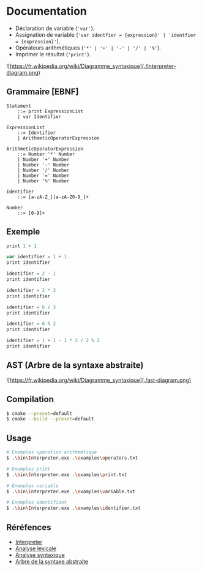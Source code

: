 # Documentation

- Déclaration de variable (`'var'`).
- Assignation de variable (`'var identfier = {expression}' | 'identfier = {expression}'`).
- Opérateurs arithmétiques (`'*' | '+' | '-' | '/' | '%'`).
- Imprimer le résultat (`'print'`).

![https://fr.wikipedia.org/wiki/Diagramme_syntaxique](./interpreter-diagram.png)

## Grammaire [EBNF]

```ebnf
Statement
    ::= print ExpressionList
    | var Identifier

ExpressionList
    ::= Identifier
    | ArithmeticOperatorExpression

ArithmeticOperatorExpression
    ::= Number '*' Number
    | Number '+' Number
    | Number '-' Number
    | Number '/' Number
    | Number '=' Number
    | Number '%' Number

Identifier
    ::= [a-zA-Z_][a-zA-Z0-9_]+

Number
    ::= [0-9]+
```

## Exemple

```js
print 1 + 1

var identifier = 1 + 1
print identifier

identifier = 2 - 1
print identifier

identifier = 2 * 3
print identifier

identifier = 6 / 3
print identifier

identifier = 6 % 2
print identifier

identifier = 1 + 1 - 1 * 2 / 2 % 2
print identifier
```

## AST (Arbre de la syntaxe abstraite)

![https://fr.wikipedia.org/wiki/Diagramme_syntaxique](./ast-diagram.png)

## Compilation

```bash
$ cmake --preset=default
$ cmake --build --preset=default
```

## Usage
```bash
# Exemples opération arithmétique
$ .\bin\Interpreter.exe .\examples\operators.txt

# Exemples print
$ .\bin\Interpreter.exe .\examples\print.txt

# Exemples variable
$ .\bin\Interpreter.exe .\examples\variable.txt

# Exemples identifiant
$ .\bin\Interpreter.exe .\examples\identifier.txt
```

## Réréfences

- [Interpreter](https://fr.wikipedia.org/wiki/Interpr%C3%A8te_(informatique))
- [Analyse lexicale](https://fr.wikipedia.org/wiki/Analyse_lexicale)
- [Analyse syntaxique](https://fr.wikipedia.org/wiki/Analyse_syntaxique)
- [Arbre de la syntaxe abstraite](https://fr.wikipedia.org/wiki/Arbre_de_la_syntaxe_abstraite)
